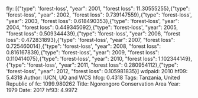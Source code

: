fly: [{"type": 'forest-loss', "year": 2001, "forest loss": 11.30555255},{"type": 'forest-loss', "year": 2002, "forest loss": 0.739147559},{"type": 'forest-loss', "year": 2003, "forest loss": 0.618490353},{"type": 'forest-loss', "year": 2004, "forest loss": 0.449345092},{"type": 'forest-loss', "year": 2005, "forest loss": 0.509344439},{"type": 'forest-loss', "year": 2006, "forest loss": 0.472831893},{"type": 'forest-loss', "year": 2007, "forest loss": 0.725460014},{"type": 'forest-loss', "year": 2008, "forest loss": 0.816167839},{"type": 'forest-loss', "year": 2009, "forest loss": 0.110414075},{"type": 'forest-loss', "year": 2010, "forest loss": 1.102344149},{"type": 'forest-loss', "year": 2011, "forest loss": 0.280954112},{"type": 'forest-loss', "year": 2012, "forest loss": 0.105981835}]
wdpaid: 2010
hf09: 5.4318
Author: IUCN, UQ and WCS
hfcg: 0.4318
Tags: Tanzania, United Republic of
fc: 1099.980262
Title: Ngorongoro Conservation Area
Year: 1979
Date: 2017
hf93: 4.9972
